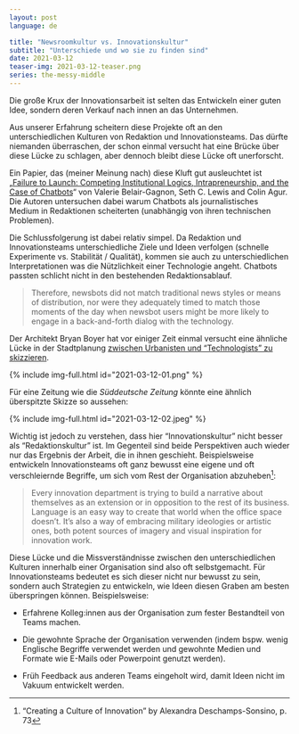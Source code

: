 ```yaml
---
layout: post
language: de

title: "Newsroomkultur vs. Innovationskultur"
subtitle: "Unterschiede und wo sie zu finden sind"
date: 2021-03-12
teaser-img: 2021-03-12-teaser.png
series: the-messy-middle
---
```


Die große Krux der Innovationsarbeit ist selten das Entwickeln einer guten Idee, sondern deren Verkauf nach innen an das Unternehmen.

Aus unserer Erfahrung scheitern diese Projekte oft an den unterschiedlichen Kulturen von Redaktion und Innovationsteams. Das dürfte niemanden überraschen, der schon einmal versucht hat eine Brücke über diese Lücke zu schlagen, aber dennoch bleibt diese Lücke oft unerforscht.

Ein Papier, das (meiner Meinung nach) diese Kluft gut ausleuchtet ist „[Failure to Launch: Competing Institutional Logics, Intrapreneurship, and the Case of Chatbots](https://academic.oup.com/jcmc/article/25/4/291/5869071)“ von Valerie Belair-Gagnon, Seth C. Lewis and Colin Agur. Die Autoren untersuchen dabei warum Chatbots als journalistisches Medium in Redaktionen scheiterten (unabhängig von ihren technischen Problemen).

Die Schlussfolgerung ist dabei relativ simpel. Da Redaktion und Innovationsteams unterschiedliche Ziele und Ideen verfolgen (schnelle Experimente vs. Stabilität / Qualität), kommen sie auch zu unterschiedlichen Interpretationen was die Nützlichkeit einer Technologie angeht. Chatbots passten schlicht nicht in den bestehenden Redaktionsablauf.

> Therefore, newsbots did not match traditional news styles or means of distribution, nor were they adequately timed to match those moments of the day when newsbot users might be more likely to engage in a back-and-forth dialog with the technology.

Der Architekt Bryan Boyer hat vor einiger Zeit einmal versucht eine ähnliche Lücke in der Stadtplanung [zwischen Urbanisten und “Technologists” zu skizzieren](https://urbantechnology.substack.com/p/urban-technology-at-university-of-e08).

{% include img-full.html id="2021-03-12-01.png" %}

Für eine Zeitung wie die _Süddeutsche Zeitung_ könnte eine ähnlich überspitzte Skizze so aussehen:

{% include img-full.html id="2021-03-12-02.jpeg" %}

Wichtig ist jedoch zu verstehen, dass hier “Innovationskultur” nicht besser als “Redaktionskultur” ist. Im Gegenteil sind beide Perspektiven auch wieder nur das Ergebnis der Arbeit, die in ihnen geschieht. Beispielsweise entwickeln Innovationsteams oft ganz bewusst eine eigene und oft verschleiernde Begriffe, um sich vom Rest der Organisation abzuheben[^1]:

> Every innovation department is trying to build a narrative about themselves as an extension or in opposition to the rest of its business. Language is an easy way to create that world when the office space doesn’t. It’s also a way of embracing military ideologies or artistic ones, both potent sources of imagery and visual inspiration for innovation work.

Diese Lücke und die Missverständnisse zwischen den unterschiedlichen Kulturen innerhalb einer Organisation sind also oft selbstgemacht. Für Innovationsteams bedeutet es sich dieser nicht nur bewusst zu sein, sondern auch Strategien zu entwickeln, wie Ideen diesen Graben am besten überspringen können. Beispielsweise:

-   Erfahrene Kolleg:innen aus der Organisation zum fester Bestandteil von Teams machen.

-   Die gewohnte Sprache der Organisation verwenden (indem bspw. wenig Englische Begriffe verwendet werden und gewohnte Medien und Formate wie E-Mails oder Powerpoint genutzt werden).

-   Früh Feedback aus anderen Teams eingeholt wird, damit Ideen nicht im Vakuum entwickelt werden.

[^1]:	“Creating a Culture of Innovation” by Alexandra Deschamps-Sonsino, p. 73